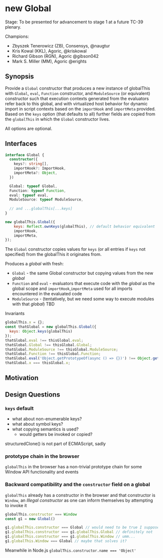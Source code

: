 # new Global

Stage: To be presented for advancement to stage 1 at a future TC-39 plenary.

Champions:
- Zbyszek Tenerowicz (ZB), Consensys, @naugtur 
- Kris Kowal (KKL),  Agoric, @kriskowal
- Richard Gibson (RGN), Agoric @gibson042 
- Mark S. Miller (MM), Agoric @erights 

## Synopsis

Provide a `Global` constructor that produces a new instance of globalThis with  `Global`, `eval`, `Function` constructor, and `ModuleSource` (or equivalent) constructor such that execution contexts
generated from the evaluators refer back to this global, and with
 virtualized host behavior for dynamic import in script
contexts based on the `importHook` and `importMeta` provided.
Based on the `keys` option (that defaults to all) further fields are copied from the `globalThis` in which the `Global` constructor lives.

All options are optional.


## Interfaces
```ts
interface Global {
  constructor({
    keys?: string[],
    importHook?: ImportHook,
    importMeta?: Object,
  })

  Global: typeof Global,
  Function: typeof Function,
  eval: typeof eval,
  ModuleSource: typeof ModuleSource,
  
  // and ...globalThis[...keys]
}
```

```js
new globalThis.Global({
    keys: Reflect.ownKeys(globalThis), // default behavior equivalent
    importHook,
    importMeta,
});
```

The `Global` constructor copies values for `keys` (or all entries if `keys` not specified) from the globalThis it originates from.

Produces a _global_ with fresh:
- `Global` - the same Global constructor but copying values from the new _global_
- `Function` and `eval` - evaluators that execute code with the _global_ as the global scope and `importHook`,`importMeta` used for all imports encountered in the evaluated code
- `ModuleSource` - (tentatively, but we need some way to execute modules with that _global_) TBD

Invariants
```js
globalThis.x = {};
const thatGlobal = new globalThis.Global({
  keys: Object.keys(globalThis)
});
thatGlobal.eval !== thisGlobal.eval;
thatGlobal.Global !== thisGlobal.Global;
thatGlobal.ModuleSource !== thisGlobal.ModuleSource;
thatGlobal.Function !== thisGlobal.Function;
thatGlobal.eval('Object.getPrototypeOf(async () => {})') !== Object.getPrototypeOf(async () => {});
thatGlobal.x === thisGlobal.x;
```

## Motivation

## Design Questions

### `keys` default

- what about non-enumerable keys?
- what about symbol keys?
- what copying semantics is used? 
  - would getters be invoked or copied?

structuredClone() is not part of ECMAScript, sadly

### prototype chain in the browser

`globalThis` in the browser has a non-trivial prototype chain for some Window API functionality and events


### Backward compatibility and the `constructor` field on a global

`globalThis` already has a constructor in the browser and that constructor is `Window`, an _Illegal constructor_ as one can inform themselves by attempting to invoke it
```js
globalThis.constructor === Window
const g1 = new Global()

g1.globalThis.constructor === Global // would need to be true I suppose
g1.globalThis.constructor === g1.globalThis.Global // definitely not
g1.globalThis.constructor === g1.globalThis.Window // umm...
g1.globalThis.Window === Global // maybe that solves it?
```

Meanwhile in Node.js `globalThis.constructor.name === 'Object'`
